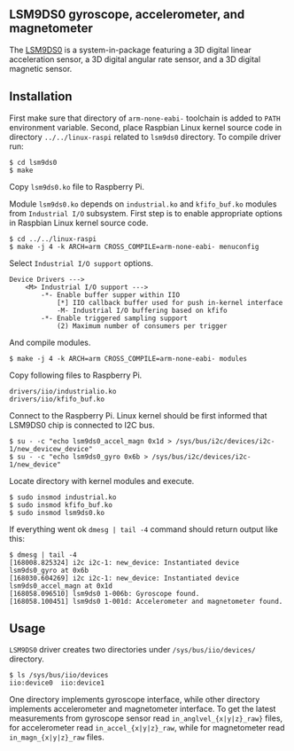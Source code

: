 ## LSM9DS0 gyroscope, accelerometer, and magnetometer ##

The [LSM9DS0](http://www.st.com/web/catalog/sense_power/FM89/SC1448/PF258556) is 
a system-in-package featuring a 3D digital linear acceleration sensor, a 3D 
digital angular rate sensor, and a 3D digital magnetic sensor. 

## Installation ##

First make sure that directory of `arm-none-eabi-` toolchain is added to `PATH` 
environment variable. Second, place Raspbian Linux kernel source code in 
directory `../../linux-raspi` related to `lsm9ds0` directory. To compile driver 
run:

```
$ cd lsm9ds0
$ make
```

Copy `lsm9ds0.ko` file to Raspberry Pi.

Module `lsm9ds0.ko` depends on `industrial.ko` and `kfifo_buf.ko` modules from 
`Industrial I/O` subsystem. First step is to enable appropriate options in 
Raspbian Linux kernel source code.

```
$ cd ../../linux-raspi
$ make -j 4 -k ARCH=arm CROSS_COMPILE=arm-none-eabi- menuconfig
```

Select `Industrial I/O support` options.

```
Device Drivers --->
    <M> Industrial I/O support --->
        -*- Enable buffer supper within IIO
            [*] IIO callback buffer used for push in-kernel interface
            -M- Industrial I/O buffering based on kfifo
        -*- Enable triggered sampling support
            (2) Maximum number of consumers per trigger
```

And compile modules.

```
$ make -j 4 -k ARCH=arm CROSS_COMPILE=arm-none-eabi- modules
```

Copy following files to Raspberry Pi.

```
drivers/iio/industrialio.ko
drivers/iio/kfifo_buf.ko
```

Connect to the Raspberry Pi. Linux kernel should be first informed that LSM9DS0 
chip is connected to I2C bus. 

```
$ su - -c "echo lsm9ds0_accel_magn 0x1d > /sys/bus/i2c/devices/i2c-1/new_devicew_device"
$ su - -c "echo lsm9ds0_gyro 0x6b > /sys/bus/i2c/devices/i2c-1/new_device"
```

Locate directory with kernel modules and execute.

```
$ sudo insmod industrial.ko
$ sudo insmod kfifo_buf.ko
$ sudo insmod lsm9ds0.ko
```

If everything went ok `dmesg | tail -4` command should return output like this:

```
$ dmesg | tail -4
[168008.825324] i2c i2c-1: new_device: Instantiated device lsm9ds0_gyro at 0x6b
[168030.604269] i2c i2c-1: new_device: Instantiated device lsm9ds0_accel_magn at 0x1d
[168058.096510] lsm9ds0 1-006b: Gyroscope found.
[168058.100451] lsm9ds0 1-001d: Accelerometer and magnetometer found.
```

## Usage ##

`LSM9DS0` driver creates two directories under `/sys/bus/iio/devices/` 
directory. 

```
$ ls /sys/bus/iio/devices
iio:device0  iio:device1
```
One directory implements gyroscope interface, while other directory implements 
accelerometer and magnetometer interface. To get the latest measurements from 
gyroscope sensor read `in_anglvel_{x|y|z}_raw}` files, for accelerometer read 
`in_accel_{x|y|z}_raw`, while for magnetometer read `in_magn_{x|y|z}_raw` files.

